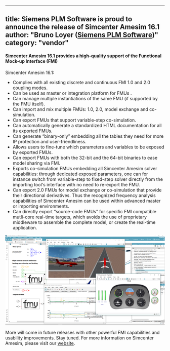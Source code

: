 
---
title: Siemens PLM Software is proud to announce the release of Simcenter Amesim 16.1
author: "Bruno Loyer ([Siemens PLM Software](http>//www.siemens.com/plm/simcenter-amesim ))"
category: "vendor"
---

#### Simcenter Amesim 16.1 provides a high-quality support of the Functional Mock-up Interface (FMI)
Simcenter Amesim 16.1:

* Complies with all existing discrete and continuous FMI 1.0 and 2.0 coupling modes.
* Can be used as master or integration platform for FMUs .
* Can manage multiple instantiations of the same FMU (if supported by the FMU itself).
* Can import and mix multiple FMUs: 1.0, 2.0, model exchange and co-simulation.
* Can export FMUs that support variable-step co-simulation.
* Can automatically generate a standardized HTML documentation for all its exported FMUs.
* Can generate “binary-only” embedding all the tables they need for more IP protection and user-friendliness.
* Allows users to fine-tune which parameters and variables to be exposed by exported FMUs. 
* Can export FMUs with both the 32-bit and the 64-bit binaries to ease model sharing via FMI.
* Exports co-simulation FMUs embedding all Simcenter Amesim solver capabilities: through dedicated exposed parameters, one can for instance switch 
  from variable-step to fixed-step solver directly from the importing tool's interface with no need to re-export the FMU.
* Can export 2.0 FMUs for model exchange or co-simulation that provide their directional derivatives. 
  Thus the recognized frequency analysis capabilities of Simcenter Amesim can be used within advanced master or importing environments. 
* Can directly export “source-code FMUs” for specific FMI compatible mutli-core real-time targets, which avoids the use of proprietary middleware 
  to assemble the complete model, or create the real-time application.

![](Simcenter-Amesim-FMI.png)

More will come in future releases with other powerful FMI capabilities and usability improvements. 
Stay tuned. For more information on Simcenter Amesim, please visit our [website]( https://www.siemens.com/plm/simcenter-amesim ).
